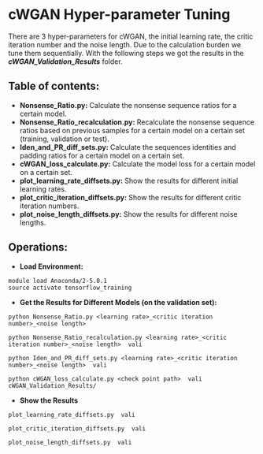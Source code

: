 # cWGAN Hyper-parameter Tuning
There are 3 hyper-parameters for cWGAN, the initial learning rate, the critic iteration number and the noise length. Due to the calculation burden we tune them sequentially. With the following steps we got the results in the ***cWGAN_Validation_Results*** folder.

## Table of contents:
* **Nonsense_Ratio.py:** Calculate the nonsense sequence ratios for a certain model.
* **Nonsense_Ratio_recalculation.py:** Recalculate the nonsense sequence ratios based on previous samples for a certain model on a certain set (training, validation or test).
* **Iden_and_PR_diff_sets.py:** Calculate the sequences identities and padding ratios for a certain model on a certain set.
* **cWGAN_loss_calculate.py:** Calculate the model loss for a certain model on a certain set.
* **plot_learning_rate_diffsets.py:** Show the results for different initial learning rates.
* **plot_critic_iteration_diffsets.py:** Show the results for different critic iteration numbers.
* **plot_noise_length_diffsets.py:** Show the results for different noise lengths.

## Operations:
* **Load Environment:**
```
module load Anaconda/2-5.0.1
source activate tensorflow_training
```
* **Get the Results for Different Models (on the validation set):**
```
python Nonsense_Ratio.py <learning rate>_<critic iteration number>_<noise length>  
```
```
python Nonsense_Ratio_recalculation.py <learning rate>_<critic iteration number>_<noise length>  vali
```
```
python Iden_and_PR_diff_sets.py <learning rate>_<critic iteration number>_<noise length>  vali
```
```
python cWGAN_loss_calculate.py <check point path>  vali  cWGAN_Validation_Results/ 
```
* **Show the Results** 
```
plot_learning_rate_diffsets.py  vali
```
```
plot_critic_iteration_diffsets.py  vali
```
```
plot_noise_length_diffsets.py  vali
```

